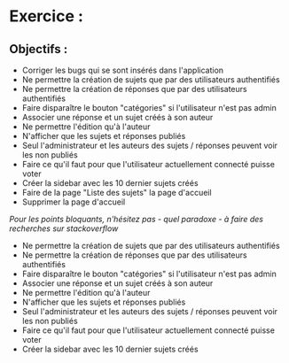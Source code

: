 # Exercice :
## Objectifs :

* Corriger les bugs qui se sont insérés dans l'application
* Ne permettre la création de sujets que par des utilisateurs authentifiés
* Ne permettre la création de réponses que par des utilisateurs authentifiés
* Faire disparaître le bouton "catégories" si l'utilisateur n'est pas admin
* Associer une réponse et un sujet créés à son auteur
* Ne permettre l'édition qu'à l'auteur
* N'afficher que les sujets et réponses publiés
* Seul l'administrateur et les auteurs des sujets / réponses peuvent voir les non publiés
* Faire ce qu'il faut pour que l'utilisateur actuellement connecté puisse voter
* Créer la sidebar avec les 10 dernier sujets créés
* Faire de la page "Liste des sujets" la page d'accueil
* Supprimer la page d'accueil

_Pour les points bloquants, n'hésitez pas - quel paradoxe - à faire des recherches sur stackoverflow_


* Ne permettre la création de sujets que par des utilisateurs authentifiés
* Ne permettre la création de réponses que par des utilisateurs authentifiés
* Faire disparaître le bouton "catégories" si l'utilisateur n'est pas admin
* Associer une réponse et un sujet créés à son auteur
* Ne permettre l'édition qu'à l'auteur
* N'afficher que les sujets et réponses publiés
* Seul l'administrateur et les auteurs des sujets / réponses peuvent voir les non publiés
* Faire ce qu'il faut pour que l'utilisateur actuellement connecté puisse voter
* Créer la sidebar avec les 10 dernier sujets créés
